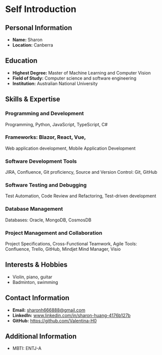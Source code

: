 
# Self Introduction

## Personal Information
- **Name:** Sharon
- **Location:** Canberra

## Education
- **Highest Degree:** Master of Machine Learning and Computer Vision
- **Field of Study:** Computer science and software engineering
- **Institution:** Australian National University

## Skills & Expertise
### Programming and Development
Programming, Python, JavaScript, TypeScript, C#
### Frameworks: Blazor, React, Vue,
Web application development, Mobile Application Development
### Software Development Tools
JIRA, Confluence, Git proficiency, Source and Version Control: Git, GitHub
### Software Testing and Debugging
Test Automation, Code Review and Refactoring, Test-driven development
### Database Management
Databases: Oracle, MongoDB, CosmosDB
### Project Management and Collaboration
Project Specifications, Cross-Functional Teamwork, Agile
Tools: Confluence, Trello, GitHub, Mindjet Mind Manager, Visio

## Interests & Hobbies
- Violin, piano, guitar
- Badminton, swimming

## Contact Information
- **Email:** sharonh666888@gmail.com
- **LinkedIn:** www.linkedin.com/in/sharon-huang-4176b127b
- **GitHub:** https://github.com/Valentina-H0

## Additional Information
- MBTI: ENTJ-A
